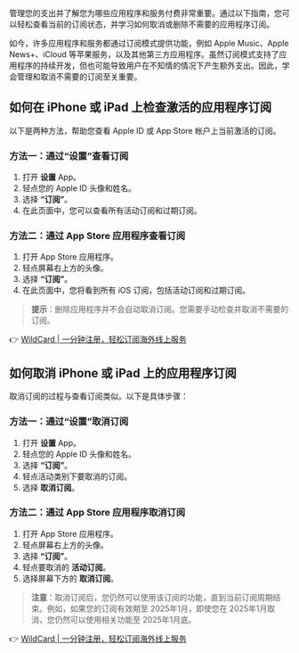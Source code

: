 管理您的支出并了解您为哪些应用程序和服务付费非常重要。通过以下指南，您可以轻松查看当前的订阅状态，并学习如何取消或删除不需要的应用程序订阅。

如今，许多应用程序和服务都通过订阅模式提供功能，例如 Apple Music、Apple News+、iCloud 等苹果服务，以及其他第三方应用程序。虽然订阅模式支持了应用程序的持续开发，但也可能导致用户在不知情的情况下产生额外支出。因此，学会管理和取消不需要的订阅至关重要。

## 如何在 iPhone 或 iPad 上检查激活的应用程序订阅

以下是两种方法，帮助您查看 Apple ID 或 App Store 帐户上当前激活的订阅。

### 方法一：通过“设置”查看订阅

1. 打开 **设置** App。
2. 轻点您的 Apple ID 头像和姓名。
3. 选择 **“订阅”**。
4. 在此页面中，您可以查看所有活动订阅和过期订阅。

### 方法二：通过 App Store 应用程序查看订阅

1. 打开 App Store 应用程序。
2. 轻点屏幕右上方的头像。
3. 选择 **“订阅”**。
4. 在此页面中，您将看到所有 iOS 订阅，包括活动订阅和过期订阅。

> **提示**：删除应用程序并不会自动取消订阅。您需要手动检查并取消不需要的订阅。

👉 [WildCard | 一分钟注册，轻松订阅海外线上服务](https://bit.ly/bewildcard)

## 如何取消 iPhone 或 iPad 上的应用程序订阅

取消订阅的过程与查看订阅类似。以下是具体步骤：

### 方法一：通过“设置”取消订阅

1. 打开 **设置** App。
2. 轻点您的 Apple ID 头像和姓名。
3. 选择 **“订阅”**。
4. 轻点活动类别下要取消的订阅。
5. 选择 **取消订阅**。

### 方法二：通过 App Store 应用程序取消订阅

1. 打开 App Store 应用程序。
2. 轻点屏幕右上方的头像。
3. 选择 **“订阅”**。
4. 轻点要取消的 **活动订阅**。
5. 选择屏幕下方的 **取消订阅**。

> **注意**：取消订阅后，您仍然可以使用该订阅的功能，直到当前订阅周期结束。例如，如果您的订阅有效期至 2025年1月，即使您在 2025年1月取消，您仍然可以使用相关功能至 2025年1月底。

👉 [WildCard | 一分钟注册，轻松订阅海外线上服务](https://bit.ly/bewildcard)